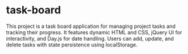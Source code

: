 # task-board
This project is a task board application for managing project tasks and tracking their progress. It features dynamic HTML and CSS, jQuery UI for interactivity, and Day.js for date handling. Users can add, update, and delete tasks with state persistence using localStorage.
